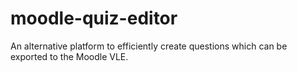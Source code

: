 moodle-quiz-editor
==================

An alternative platform to efficiently create questions which can be exported to the Moodle VLE.
